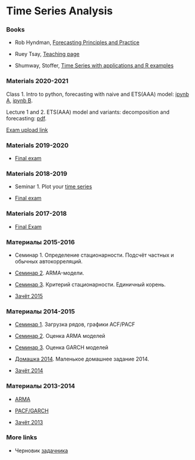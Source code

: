 # Time Series Analysis

### Books

* Rob Hyndman, [Forecasting Principles and Practice](https://otexts.com/fpp3/)

* Ruey Tsay, [Teaching page](http://faculty.chicagobooth.edu/ruey.tsay/teaching/)

* Shumway, Stoffer, [Time Series with applications and R examples](https://www.stat.pitt.edu/stoffer/tsa4/)

### Materials 2020-2021

Class 1. Intro to python, forecasting with naive and ETS(AAA) model: [ipynb A](https://github.com/bdemeshev/ts603/blob/master/2021-spring/BI_TSA_Sem_1a.ipynb), [ipynb B](https://github.com/bdemeshev/ts603/blob/master/2021-spring/BI_TSA_Sem_1b.ipynb).

Lecture 1 and 2. ETS(AAA) model and variants: decomposition and forecasting: [pdf](https://github.com/bdemeshev/ts603/raw/master/2021-spring/lecture_01.pdf).

[Exam upload link](https://classroom.github.com/classrooms/71732440-binst-ts-2021-spring/assignments/exam-online-upload)

### Materials 2019-2020

* [Final exam](https://github.com/bdemeshev/ts603/raw/master/2019_2020/final/final_2019_20.pdf)

### Materials 2018-2019

* Seminar 1. Plot your [time series](http://bdemeshev.github.io/ts603/2018_2019/report_01.html)

* [Final exam](https://github.com/bdemeshev/ts603/raw/master/2018_2019/final_2018_19/final_2018_19.pdf)

### Materials 2017-2018

* [Final Exam](https://github.com/bdemeshev/ts603/raw/master/2017/final_2017_18/final_2017_18.pdf)

###  Материалы 2015-2016

* Семинар 1. Определение стационарности. Подсчёт частных и обычных автокорреляций.

* [Семинар 2](https://github.com/bdemeshev/ts603/raw/master/2015/sem_01_arma.R). ARMA-модели.

* [Семинар 3](https://github.com/bdemeshev/ts603/raw/master/2015/sem_02_unit_root.R). Критерий стационарности. Единичный корень.

* [Зачёт 2015](https://github.com/bdemeshev/ts603/raw/master/2015/zachet_15.pdf)

###  Материалы 2014-2015

* [Семинар 1](http://bdemeshev.github.io/ts603/2014/sem_01_arma.html). Загрузка рядов, графики ACF/PACF

* [Семинар 2](http://bdemeshev.github.io/ts603/2014/sem_02_arma_estim.html). Оценка ARMA моделей

* [Семинар 3](http://bdemeshev.github.io/ts603/2014/sem_03_garch.html). Оценка GARCH моделей

* [Домашка 2014](http://bdemeshev.github.io/ts603/2014/home_task_14.html). Маленькое домашнее задание 2014.

* [Зачёт 2014](https://github.com/bdemeshev/ts603/raw/master/2014/zachet_14.pdf)

###  Материалы 2013-2014

* [ARMA](https://github.com/bdemeshev/ts603/raw/master/2013/binst_ts_1_arma.R)

* [PACF/GARCH](https://github.com/bdemeshev/ts603/raw/master/2013/bints_ts_pacf_garch.R)

* [Зачёт 2013](https://github.com/bdemeshev/ts603/raw/master/2013/binst_ts_exam_14/binst_ts_exam_14.pdf)


### More links

* Черновик [задачника](https://github.com/bdemeshev/ts_pset)
